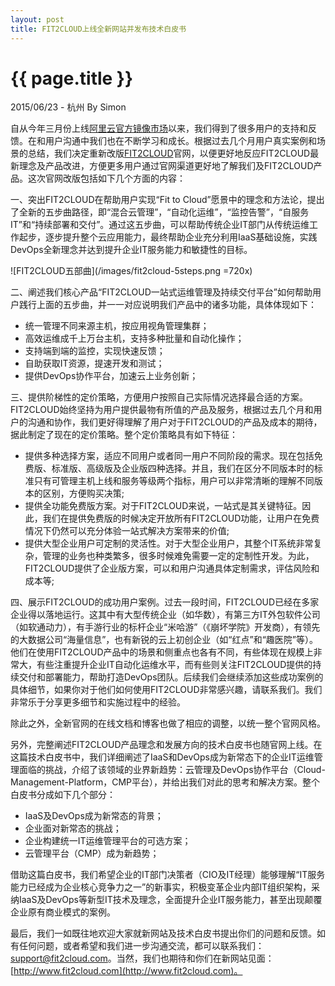 ```yaml
---
layout: post
title: FIT2CLOUD上线全新网站并发布技术白皮书
---
```


{{ page.title }}
================

<p class="meta">2015/06/23 - 杭州 By Simon</p>

自从今年三月份上线[阿里云官方镜像市场](http://blog.fit2cloud.com/2015/03/11/aliyun-enterprise-released.html)以来，我们得到了很多用户的支持和反馈。在和用户沟通中我们也在不断学习和成长。根据过去几个月用户真实案例和场景的总结，我们决定重新改版[FIT2CLOUD](http://www.fit2cloud.com)官网，以便更好地反应FIT2CLOUD最新理念及产品改进，方便更多用户通过官网渠道更好地了解我们及FIT2CLOUD产品。这次官网改版包括如下几个方面的内容：

一、突出FIT2CLOUD在帮助用户实现“Fit to Cloud”愿景中的理念和方法论，提出了全新的五步曲路径，即“混合云管理”，“自动化运维”，“监控告警”，“自服务IT”和“持续部署和交付”。通过这五步曲，可以帮助传统企业IT部门从传统运维工作起步，逐步提升整个云应用能力，最终帮助企业充分利用IaaS基础设施，实践DevOps全新理念并达到提升企业IT服务能力和敏捷性的目标。

![FIT2CLOUD五部曲](/images/fit2cloud-5steps.png =720x)

二、阐述我们核心产品“FIT2CLOUD一站式运维管理及持续交付平台”如何帮助用户践行上面的五步曲，并一一对应说明我们产品中的诸多功能，具体体现如下：

- 统一管理不同来源主机，按应用视角管理集群；
- 高效运维成千上万台主机，支持多种批量和自动化操作；
- 支持端到端的监控，实现快速反馈；
- 自助获取IT资源，提速开发和测试；
- 提供DevOps协作平台，加速云上业务创新；
	
三、提供阶梯性的定价策略，方便用户按照自己实际情况选择最合适的方案。FIT2CLOUD始终坚持为用户提供最物有所值的产品及服务，根据过去几个月和用户的沟通和协作，我们更好得理解了用户对于FIT2CLOUD的产品及成本的期待，据此制定了现在的定价策略。整个定价策略具有如下特征：

- 提供多种选择方案，适应不同用户或者同一用户不同阶段的需求。现在包括免费版、标准版、高级版及企业版四种选择。并且，我们在区分不同版本时的标准只有可管理主机上线和服务等级两个指标，用户可以非常清晰的理解不同版本的区别，方便购买决策;
- 提供全功能免费版方案。对于FIT2CLOUD来说，一站式是其关键特征。因此，我们在提供免费版的时候决定开放所有FIT2CLOUD功能，让用户在免费情况下仍然可以充分体验一站式解决方案带来的价值;
- 提供大型企业用户可定制的灵活性。对于大型企业用户，其整个IT系统非常复杂，管理的业务也种类繁多，很多时候难免需要一定的定制性开发。为此，FIT2CLOUD提供了企业版方案，可以和用户沟通具体定制需求，评估风险和成本等;

四、展示FIT2CLOUD的成功用户案例。过去一段时间，FIT2CLOUD已经在多家企业得以落地运行。这其中有大型传统企业（如华数），有第三方IT外包软件公司（如软通动力），有手游行业的标杆企业“米哈游”（《崩坏学院》开发商），有领先的大数据公司“海量信息”，也有新锐的云上初创企业（如“红点”和“趣医院”等）。他们在使用FIT2CLOUD产品中的场景和侧重点也各有不同，有些体现在规模上非常大，有些注重提升企业IT自动化运维水平，而有些则关注FIT2CLOUD提供的持续交付和部署能力，帮助打造DevOps团队。后续我们会继续添加这些成功案例的具体细节，如果你对于他们如何使用FIT2CLOUD非常感兴趣，请联系我们。我们非常乐于分享更多细节和实施过程中的经验。

除此之外，全新官网的在线文档和博客也做了相应的调整，以统一整个官网风格。

另外，完整阐述FIT2CLOUD产品理念和发展方向的技术白皮书也随官网上线。在这篇技术白皮书中，我们详细阐述了IaaS和DevOps成为新常态下的企业IT运维管理面临的挑战，介绍了该领域的业界新趋势：云管理及DevOps协作平台（Cloud-Management-Platform，CMP平台），并给出我们对此的思考和解决方案。整个白皮书分成如下几个部分：

- IaaS及DevOps成为新常态的背景；
- 企业面对新常态的挑战；
- 企业构建统一IT运维管理平台的可选方案；
- 云管理平台（CMP）成为新趋势；

借助这篇白皮书，我们希望企业的IT部门决策者（CIO及IT经理）能够理解“IT服务能力已经成为企业核心竞争力之一”的新事实，积极变革企业内部IT组织架构，采纳IaaS及DevOps等新型IT技术及理念，全面提升企业IT服务能力，甚至出现颠覆企业原有商业模式的案例。

最后，我们一如既往地欢迎大家就新网站及技术白皮书提出你们的问题和反馈。如有任何问题，或者希望和我们进一步沟通交流，都可以联系我们：support@fit2cloud.com。当然，我们也期待和你们在新网站见面：[http://www.fit2cloud.com](http://www.fit2cloud.com)。

